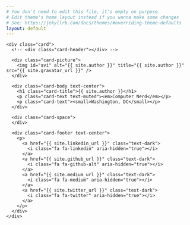 ```yaml
---
# You don't need to edit this file, it's empty on purpose.
# Edit theme's home layout instead if you wanna make some changes
# See: https://jekyllrb.com/docs/themes/#overriding-theme-defaults
layout: default
---
```


<div class="row justify-content-center">
  <div class="col-12 col-sm-10 col-md-8 col-lg-6 col-xl-5">

    <div class="card">
      <!-- <div class="card-header"></div> -->

      <div class="card-picture">
        <img id="avi" alt="{{ site.author }}" title="{{ site.author }}" src="{{ site.gravatar_url }}" />
      </div>

      <div class="card-body text-center">
        <h1 class="card-title">{{ site.author }}</h1>
        <p class="card-text text-muted"><em>Computer Nerd</em></p>
        <p class="card-text"><small>Washington, DC</small></p>
      </div>

      <div class="card-space">
      </div>

      <div class="card-footer text-center">
        <p>
          <a href="{{ site.linkedin_url }}" class="text-dark">
            <i class="fa fa-linkedin" aria-hidden="true"></i>
          </a>
          <a href="{{ site.github_url }}" class="text-dark">
            <i class="fa fa-github-alt" aria-hidden="true"></i>
          </a>
          <a href="{{ site.medium_url }}" class="text-dark">
            <i class="fa fa-medium" aria-hidden="true"></i>
          </a>
          <a href="{{ site.twitter_url }}" class="text-dark">
            <i class="fa fa-twitter" aria-hidden="true"></i>
          </a>
        </p>
      </div>
    </div>

  </div>
</div>
